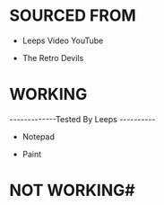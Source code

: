 # SOURCED FROM #

- Leeps Video YouTube 

- The Retro Devils 

# WORKING  #

-------------Tested By Leeps ----------

- Notepad 

- Paint 


# NOT WORKING#
